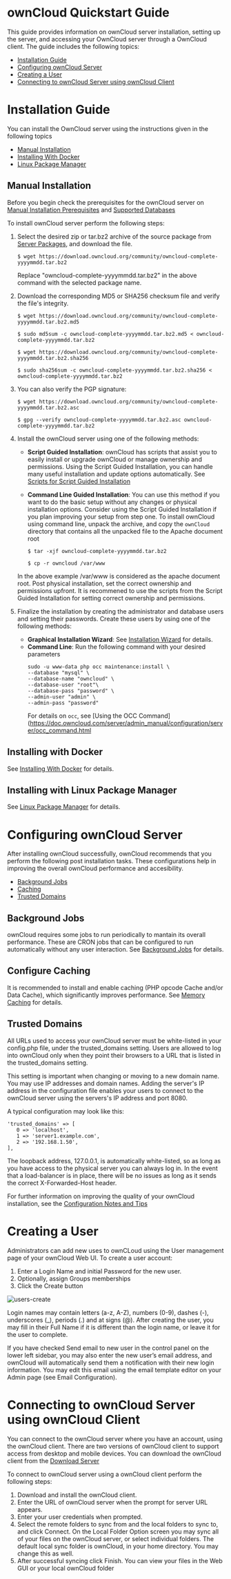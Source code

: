 # ownCloud Quickstart Guide
This guide provides information on ownCloud server installation, setting up the server, and accessing your OwnCloud server through a OwnCloud client.
The guide includes the following topics:

- [Installation Guide](#INSTGUIDE)
- [Configuring ownCloud Server](#CONFGUIDE)
- [Creating a User](#CRUSER)
- [Connecting to ownCloud Server using ownCloud Client](#OWNCLIENT)



# <a name="INSTGUIDE"></a>Installation Guide

You can install the OwnCloud server using the instructions given in the following topics

- [Manual Installation](#MANINST)
- [Installing With Docker](#DOCKINST)
- [Linux Package Manager](#LPMINST)


## <a name="MANINST"></a>Manual Installation
Before you begin check the prerequisites for the ownCloud server on [Manual Installation Prerequisites](https://doc.owncloud.com/server/admin_manual/installation/manual_installation/manual_installation_prerequisites.html) and [Supported Databases](https://doc.owncloud.com/server/admin_manual/installation/manual_installation/manual_installation_db.html)

To install ownCloud server perform the following steps:
1. Select the desired zip or tar.bz2 archive of the source package from [Server Packages](https://owncloud.com/download-server/#instructions-server), and download the file.
    ```shell
    $ wget https://download.owncloud.org/community/owncloud-complete-yyyymmdd.tar.bz2
    ```
    Replace "owncloud-complete-yyyymmdd.tar.bz2" in the above command with the selected package name.
2. Download the corresponding MD5 or SHA256 checksum file and verify the file's integrity.
    ```shell
    $ wget https://download.owncloud.org/community/owncloud-complete-yyyymmdd.tar.bz2.md5

    $ sudo md5sum -c owncloud-complete-yyyymmdd.tar.bz2.md5 < owncloud-complete-yyyymmdd.tar.bz2
    ```
    ```shell
    $ wget https://download.owncloud.org/community/owncloud-complete-yyyymmdd.tar.bz2.sha256

    $ sudo sha256sum -c owncloud-complete-yyyymmdd.tar.bz2.sha256 < owncloud-complete-yyyymmdd.tar.bz2
    ```
3. You can also verify the PGP signature:
    ```shell
    $ wget https://download.owncloud.org/community/owncloud-complete-yyyymmdd.tar.bz2.asc

    $ gpg --verify owncloud-complete-yyyymmdd.tar.bz2.asc owncloud-complete-yyyymmdd.tar.bz2
    ```
4. Install the ownCloud server using one of the following methods:
   
   -  **Script Guided Installation**: ownCloud has scripts that assist you to easily install or upgrade ownCloud or manage ownership and permissions. 
      Using the Script Guided Installation, you can handle many useful installation and update options automatically. See [Scripts for Script Guided Installation](https://doc.owncloud.com/server/admin_manual/installation/manual_installation/script_guided_install.html)

   -  **Command Line Guided Installation**: You can use this method if you want to do the basic setup without any changes or physical installation options.                Consider using the Script Guided Installation if you plan improving your setup from step one.
      To install ownCloud using command line, unpack the archive, and copy the `ownCloud` directory that contains all the unpacked file to the Apache document root
      ```shell
      $ tar -xjf owncloud-complete-yyyymmdd.tar.bz2
   
      $ cp -r owncloud /var/www
      ```
     In the above example /var/www is considered as the apache document root.
     Post physical installation, set the correct ownership and permissions upfront. It is recommened to use the scripts from the Script Guided Installation for setting correct        ownership and permissions.
    
   
5. Finalize the installation by creating the administrator and database users and setting their passwords. Create these users by using one of the following methods:
   -  **Graphical Installation Wizard**: See [Installation Wizard](https://doc.owncloud.com/server/admin_manual/installation/installation_wizard.html) for details.
   -  **Command Line**: Run the following command with your desired parameters
      ```shell
      sudo -u www-data php occ maintenance:install \
      --database "mysql" \
      --database-name "owncloud" \
      --database-user "root"\
      --database-pass "password" \
      --admin-user "admin" \
      --admin-pass "password"
      ```
      For details on `occ`, see [Using the OCC Command](https://doc.owncloud.com/server/admin_manual/configuration/server/occ_command.html


## <a name="DOCKINST"></a>Installing with Docker
See [Installing With Docker](https://doc.owncloud.com/server/admin_manual/installation/docker/) for details.

## <a name="LPMINST"></a>Installing with Linux Package Manager

See [Linux Package Manager](https://doc.owncloud.com/server/admin_manual/installation/linux_packetmanager_install.html) for details.


# <a name="CONFGUIDE"></a>Configuring ownCloud Server
After installing ownCloud successfully, ownCloud recommends that you perform the following post installation tasks. These configurations help in improving the overall ownCloud performance and accesibility.

- [Background Jobs](#BJOBS)
- [Caching](#CACHING)
- [Trusted Domains](#TRUDOM)

## <a name="BJOBS"></a>Background Jobs
ownCloud requires some jobs to run periodically to mantain its overall performance. These are CRON jobs that can be configured to run automatically without any user interaction. See [Background Jobs](https://doc.owncloud.com/server/admin_manual/configuration/server/background_jobs_configuration.html) for details.

## <a name="CACHING"></a>Configure Caching
It is recommended to install and enable caching (PHP opcode Cache and/or Data Cache), which significantly improves performance. See [Memory Caching](https://doc.owncloud.com/server/admin_manual/configuration/server/caching_configuration.html) for details.

## <a name="TRUDOM"></a>Trusted Domains
All URLs used to access your ownCloud server must be white-listed in your config.php file, under the trusted_domains setting. Users are allowed to log into ownCloud only when they point their browsers to a URL that is listed in the trusted_domains setting.

This setting is important when changing or moving to a new domain name. You may use IP addresses and domain names. Adding the server's IP address in the configuration file enables your users to connect to the ownCloud server using the servers's IP address and port 8080.

A typical configuration may look like this:
```shell
'trusted_domains' => [
   0 => 'localhost',
   1 => 'server1.example.com',
   2 => '192.168.1.50',
],
```
The loopback address, 127.0.0.1, is automatically white-listed, so as long as you have access to the physical server you can always log in. In the event that a load-balancer is in place, there will be no issues as long as it sends the correct X-Forwarded-Host header.


For further information on improving the quality of your ownCloud installation, see the [Configuration Notes and Tips](https://doc.owncloud.com/server/admin_manual/installation/configuration_notes_and_tips.html.)


# <a name="CRUSER"></a>Creating a User
Administrators can add new uses to ownCLoud using the User management page of your ownCloud Web UI.
To create a user account:

1. Enter a Login Name and initial Password for the new user.
2. Optionally, assign Groups memberships
3. Click the Create button


![users-create](https://user-images.githubusercontent.com/22167451/113716462-40586700-9708-11eb-82ed-b76786ae3c5d.png)


Login names may contain letters (a-z, A-Z), numbers (0-9), dashes (-), underscores (_), periods (.) and at signs (@). After creating the user, you may fill in their Full Name if it is different than the login name, or leave it for the user to complete.

If you have checked Send email to new user in the control panel on the lower left sidebar, you may also enter the new user’s email address, and ownCloud will automatically send them a notification with their new login information. You may edit this email using the email template editor on your Admin page (see Email Configuration).

# <a name="OWNCLIENT"></a>Connecting to ownCloud Server using ownCloud Client

You can connect to the ownCloud server where you have an account, using the ownCloud client. There are two versions of ownCloud client to support access from desktop and mobile devices. You can download the ownCloud client from the [Download Server](https://owncloud.com/download-server/)

To connect to ownCloud server using a ownCloud client perform the following steps:
1. Download and install the ownCloud client.
2. Enter the URL of ownCloud server when the prompt for server URL appears.
3. Enter your user credentials when prompted.
4. Select the remote folders to sync from and the local folders to sync to, and click Connect.
   On the Local Folder Option screen you may sync all of your files on the ownCloud server, or select individual folders. The default local sync folder is ownCloud, in your home directory. You may change this as well.
6. After successful syncing click Finish. 
   You can view your files in the Web GUI or your local ownCloud folder
